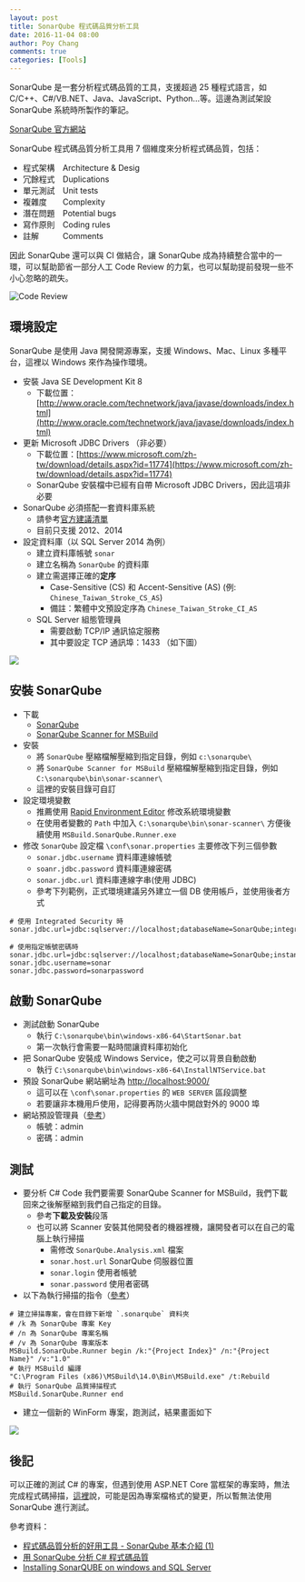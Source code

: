 ```yaml
---
layout: post
title: SonarQube 程式碼品質分析工具
date: 2016-11-04 08:00
author: Poy Chang
comments: true
categories: [Tools]
---
```

SonarQube 是一套分析程式碼品質的工具，支援超過 25 種程式語言，如 C/C++、C#/VB.NET、Java、JavaScript、Python...等。這邊為測試架設 SonarQube 系統時所製作的筆記。

[SonarQube 官方網站](http://www.sonarqube.org/)

SonarQube 程式碼品質分析工具用 7 個維度來分析程式碼品質，包括：

* 程式架構　Architecture & Desig
* 冗餘程式　Duplications
* 單元測試　Unit tests
* 複雜度　　Complexity
* 潛在問題　Potential bugs
* 寫作原則　Coding rules
* 註解　　　Comments

因此 SonarQube 還可以與 CI 做結合，讓 SonarQube 成為持續整合當中的一環，可以幫助節省一部分人工 Code Review 的力氣，也可以幫助提前發現一些不小心忽略的疏失。

![Code Review](http://i.imgur.com/BT0qDPe.png)

## 環境設定

SonarQube 是使用 Java 開發開源專案，支援 Windows、Mac、Linux 多種平台，這裡以 Windows 來作為操作環境。

* 安裝 Java SE Development Kit 8
	* 下載位置：[http://www.oracle.com/technetwork/java/javase/downloads/index.html](http://www.oracle.com/technetwork/java/javase/downloads/index.html)
* 更新 Microsoft JDBC Drivers （非必要）
	* 下載位置：[https://www.microsoft.com/zh-tw/download/details.aspx?id=11774](https://www.microsoft.com/zh-tw/download/details.aspx?id=11774)
	* SonarQube 安裝檔中已經有自帶 Microsoft JDBC Drivers，因此這項非必要
* SonarQube 必須搭配一套資料庫系統
	* 請參考[官方建議清單](http://docs.sonarqube.org/display/SONAR/Requirements)
	* 目前只支援 2012、2014
* 設定資料庫（以 SQL Server 2014 為例）
	* 建立資料庫帳號 `sonar`
	* 建立名稱為 `SonarQube` 的資料庫 
	* 建立需選擇正確的**定序**
		* Case-Sensitive (CS) 和 Accent-Sensitive (AS) (例: `Chinese_Taiwan_Stroke_CS_AS`)
		* 備註：繁體中文預設定序為 `Chinese_Taiwan_Stroke_CI_AS`
	* SQL Server 組態管理員
		* 需要啟動 TCP/IP 通訊協定服務
		* 其中要設定 TCP 通訊埠：1433 （如下圖）

![](http://i.imgur.com/pt0za2I.png)

## 安裝 SonarQube

* 下載
	* [SonarQube](http://www.sonarqube.org/downloads/)
	* [SonarQube Scanner for MSBuild](http://docs.sonarqube.org/display/SCAN/Analyzing+with+SonarQube+Scanner+for+MSBuild)
* 安裝
	* 將 `SonarQube` 壓縮檔解壓縮到指定目錄，例如 `c:\sonarqube\`
	* 將 `SonarQube Scanner for MSBuild` 壓縮檔解壓縮到指定目錄，例如 `C:\sonarqube\bin\sonar-scanner\`
	* 這裡的安裝目錄可自訂
* 設定環境變數
	* 推薦使用 [Rapid Environment Editor](http://www.rapidee.com/en/about) 修改系統環境變數
	* 在使用者變數的 `Path` 中加入 `C:\sonarqube\bin\sonar-scanner\` 方便後續使用 `MSBuild.SonarQube.Runner.exe`
* 修改 `SonarQube` 設定檔 `\conf\sonar.properties` 主要修改下列三個參數
	* `sonar.jdbc.username` 資料庫連線帳號
	* `soanr.jdbc.password` 資料庫連線密碼
	* `sonar.jdbc.url` 資料庫連線字串(使用 JDBC)
	* 參考下列範例，正式環境建議另外建立一個 DB 使用帳戶，並使用後者方式

```
# 使用 Integrated Security 時
sonar.jdbc.url=jdbc:sqlserver://localhost;databaseName=SonarQube;integratedSecurity=true

# 使用指定帳號密碼時
sonar.jdbc.url=jdbc:sqlserver://localhost;databaseName=SonarQube;instance=MSSQLSERVER;SelectMethod=Cursor;
sonar.jdbc.username=sonar
sonar.jdbc.password=sonarpassword
```

## 啟動 SonarQube

* 測試啟動 SonarQube
	* 執行 `C:\sonarqube\bin\windows-x86-64\StartSonar.bat`
	* 第一次執行會需要一點時間讓資料庫初始化
* 把 SonarQube 安裝成 Windows Service，使之可以背景自動啟動
	* 執行 `C:\sonarqube\bin\windows-x86-64\InstallNTService.bat`
* 預設 SonarQube 網站網址為 [http://localhost:9000/](http://localhost:9000/)
	* 這可以在 `\conf\sonar.properties` 的 `WEB SERVER` 區段調整
	* 若要讓非本機用戶使用，記得要再防火牆中開啟對外的 9000 埠
* 網站預設管理員（[參考](http://docs.sonarqube.org/display/SONAR/Authentication#Authentication-AdminCredentialsDefaultAdminCredentials)）
	* 帳號：admin
	* 密碼：admin

## 測試

* 要分析 C# Code 我們要需要 SonarQube Scanner for MSBuild，我們下載回來之後解壓縮到我們自己指定的目錄。
	*  參考**下載及安裝**段落
	*  也可以將 Scanner 安裝其他開發者的機器裡機，讓開發者可以在自己的電腦上執行掃描
		*  需修改 `SonarQube.Analysis.xml` 檔案
		*  `sonar.host.url` SonarQube 伺服器位置
		*  `sonar.login` 使用者帳號
		*  `sonar.password` 使用者密碼
* 以下為執行掃描的指令（[參考](http://docs.sonarqube.org/display/SCAN/From+the+Command+Line)）

```
# 建立掃描專案，會在目錄下新增 `.sonarqube` 資料夾
# /k 為 SonarQube 專案 Key
# /n 為 SonarQube 專案名稱
# /v 為 SonarQube 專案版本
MSBuild.SonarQube.Runner begin /k:"{Project Index}" /n:"{Project Name}" /v:"1.0"
# 執行 MSBuild 編譯
"C:\Program Files (x86)\MSBuild\14.0\Bin\MSBuild.exe" /t:Rebuild
# 執行 SonarQube 品質掃描程式
MSBuild.SonarQube.Runner end
```

* 建立一個新的 WinForm 專案，跑測試，結果畫面如下

![](http://i.imgur.com/DYIMMO4.png)

## 後記

可以正確的測試 C# 的專案，但遇到使用 ASP.NET Core 當框架的專案時，無法完成程式碼掃描，[這裡](http://stackoverflow.com/questions/37841439/running-sonarqube-against-an-asp-net-core-solution-project)說，可能是因為專案檔格式的變更，所以暫無法使用 SonarQube 進行測試。

參考資料：

* [程式碼品質分析的好用工具 - SonarQube 基本介紹 (1)](https://dotblogs.com.tw/kirkchen/2016/06/04/sonarqube-introduction)
* [用 SonarQube 分析 C# 程式碼品質](https://dotblogs.com.tw/supershowwei/2016/10/30/164450)
* [Installing SonarQUBE on windows and SQL Server](http://www.codewrecks.com/blog/index.php/2015/10/30/installing-sonarqube-on-windows-and-sql-server/)
